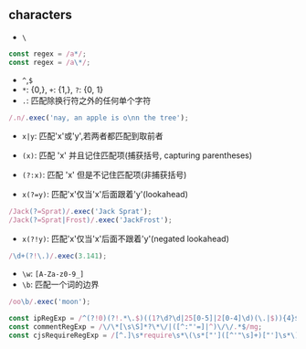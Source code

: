 ## characters

- `\`
```js
const regex = /a*/;
const regex = /a\*/;
```
- `^`,`$`
- `*`: {0,}, `+`: {1,}, `?`: {0, 1}
- `.`: 匹配除换行符之外的任何单个字符
```js
/.n/.exec('nay, an apple is o\nn the tree');
```
- `x|y`: 匹配'x'或'y',若两者都匹配到取前者
- `(x)`: 匹配 'x' 并且记住匹配项(捕获括号, capturing parentheses)
- `(?:x)`: 匹配 'x' 但是不记住匹配项(非捕获括号)

- `x(?=y)`: 匹配'x'仅当'x'后面跟着'y'(lookahead)
```js
/Jack(?=Sprat)/.exec('Jack Sprat');
/Jack(?=Sprat|Frost)/.exec('JackFrost');
```
- `x(?!y)`: 匹配'x'仅当'x'后面不跟着'y'(negated lookahead)
```js
/\d+(?!\.)/.exec(3.141);
```
- `\w`: `[A-Za-z0-9_]`
- `\b`: 匹配一个词的边界

```js
/oo\b/.exec('moon');
```

```js
const ipRegExp = /^(?!0)(?!.*\.$)((1?\d?\d|25[0-5]|2[0-4]\d)(\.|$)){4}$/;
const commentRegExp = /\/\*[\s\S]*?\*\/|([^:"'=]|^)\/\/.*$/mg;
const cjsRequireRegExp = /[^.]\s*require\s*\(\s*["']([^'"\s]+)["']\s*\)/g;
```
